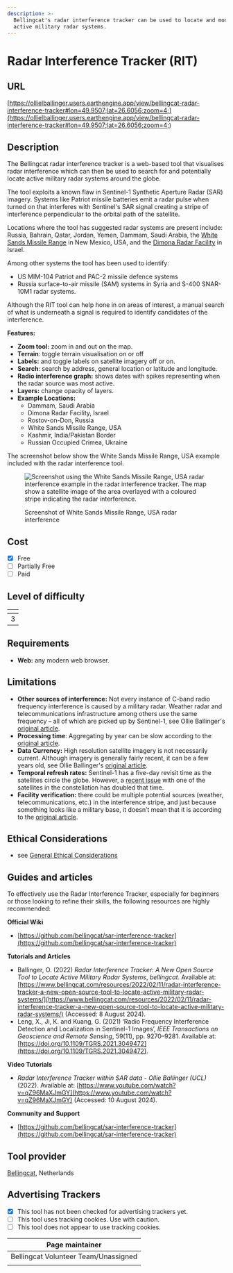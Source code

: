 ```yaml
---
description: >-
  Bellingcat's radar interference tracker can be used to locate and monitor
  active military radar systems.
---
```


# Radar Interference Tracker (RIT)

## URL

[https://ollielballinger.users.earthengine.app/view/bellingcat-radar-interference-tracker#lon=49.9507;lat=26.6056;zoom=4;](https://ollielballinger.users.earthengine.app/view/bellingcat-radar-interference-tracker#lon=49.9507;lat=26.6056;zoom=4;)

## Description

The Bellingcat radar interference tracker is a web-based tool that visualises radar interference which can then be used to search for and potentially locate active military radar systems around the globe.&#x20;

The tool exploits a known flaw in Sentinel-1 Synthetic Aperture Radar (SAR) imagery. Systems like Patriot missile batteries emit a radar pulse when turned on that interferes with Sentinel's SAR signal creating a stripe of interference perpendicular to the orbital path of the satellite.

Locations where the tool has suggested radar systems are present include: Russia, Bahrain, Qatar, Jordan, Yemen, Dammam, Saudi Arabia, the [White Sands Missile Range](https://www.google.com/maps/@32.3785089,-106.4718007,6035m/data=!3m1!1e3) in New Mexico, USA, and the [Dimona Radar Facility](https://www.google.com/maps/place/Dimona+Radar+Facility/@30.9685089,35.0948799,782m/data=!3m2!1e3!4b1!4m5!3m4!1s0x150237648ec9b907:0xde8df259d70896ce!8m2!3d30.9685089!4d35.0970686) in Israel.

Among other systems the tool has been used to identify:

* US MIM-104 Patriot and PAC-2 missile defence systems
* Russia surface-to-air missile (SAM) systems in Syria and S-400 SNAR-10M1 radar systems.

Although the RIT tool can help hone in on areas of interest, a manual search of what is underneath a signal is required to identify candidates of the interference.

**Features:**

* **Zoom tool:** zoom in and out on the map.
* **Terrain**: toggle terrain visualisation on or off
* **Labels:** and toggle labels on satellite imagery off or on.
* **Search**: search by address, general location or latitude and longitude.
* **Radio interference graph:** shows dates with spikes representing when the radar source was most active.
* **Layers:** change opacity of layers.&#x20;
* **Example Locations:**
  * Dammam, Saudi Arabia
  * Dimona Radar Facility, Israel
  * Rostov-on-Don, Russia
  * White Sands Missile Range, USA
  * Kashmir, India/Pakistan Border
  * Russian Occupied Crimea, Ukraine

The screenshot below show the White Sands Missile Range, USA example included with the radar interference tool.

<figure><img src=".gitbook/assets/Screenshot 2024-08-08 at 1.55.25 PM.png" alt="Screenshot using the White Sands Missile Range, USA radar interference example in the radar interference tracker. The map show a satellite image of the area overlayed with a coloured stripe indicating the radar interference."><figcaption><p>Screenshot of White Sands Missile Range, USA radar interference</p></figcaption></figure>

## Cost

* [x] Free
* [ ] Partially Free
* [ ] Paid

## Level of difficulty

<table><thead><tr><th data-type="rating" data-max="5"></th></tr></thead><tbody><tr><td>3</td></tr></tbody></table>

## Requirements

* **Web:** any modern web browser.

## Limitations

* **Other sources of interference:** Not every instance of C-band radio frequency interference is caused by a military radar. Weather radar and telecommunications infrastructure among others use the same frequency – all of which are picked up by Sentinel-1, see Ollie Ballinger's [original article](https://www.bellingcat.com/resources/2022/02/11/radar-interference-tracker-a-new-open-source-tool-to-locate-active-military-radar-systems/).
* **Processing time**: Aggregating by year can be slow according to the [original article](https://www.bellingcat.com/resources/2022/02/11/radar-interference-tracker-a-new-open-source-tool-to-locate-active-military-radar-systems/).
* **Data Currency:** High resolution satellite imagery is not necessarily current. Although imagery is generally fairly recent, it can be a few years old, see Ollie Ballinger's [original article](https://www.bellingcat.com/resources/2022/02/11/radar-interference-tracker-a-new-open-source-tool-to-locate-active-military-radar-systems/).
* **Temporal refresh rates:** Sentinel-1 has a five-day revisit time as the satellites circle the globe. However, a [recent issue](https://www.space.com/europe-sentinel-1b-earth-observation-satellite-anomaly) with one of the satellites in the constellation has doubled that time.&#x20;
* **Facility verification:** there could be multiple potential sources (weather, telecommunications, etc.) in the interference stripe, and just because something looks like a military base, it doesn’t mean that it is according to the [original article](https://www.bellingcat.com/resources/2022/02/11/radar-interference-tracker-a-new-open-source-tool-to-locate-active-military-radar-systems/).

## Ethical Considerations

* see [General Ethical Considerations](./#ethical-considerations)

## Guides and articles

To effectively use the Radar Interference Tracker, especially for beginners or those looking to refine their skills, the following resources are highly recommended:

**Official Wiki**

* [https://github.com/bellingcat/sar-interference-tracker](https://github.com/bellingcat/sar-interference-tracker)

**Tutorials and Articles**&#x20;

* Ballinger, O. (2022) _Radar Interference Tracker: A New Open Source Tool to Locate Active Military Radar Systems_, _bellingcat_. Available at: [https://www.bellingcat.com/resources/2022/02/11/radar-interference-tracker-a-new-open-source-tool-to-locate-active-military-radar-systems/](https://www.bellingcat.com/resources/2022/02/11/radar-interference-tracker-a-new-open-source-tool-to-locate-active-military-radar-systems/) (Accessed: 8 August 2024).
* Leng, X., Ji, K. and Kuang, G. (2021) ‘Radio Frequency Interference Detection and Localization in Sentinel-1 Images’, _IEEE Transactions on Geoscience and Remote Sensing_, 59(11), pp. 9270–9281. Available at: [https://doi.org/10.1109/TGRS.2021.3049472](https://doi.org/10.1109/TGRS.2021.3049472).

**Video Tutorials**&#x20;

* _Radar Interference Tracker within SAR data - Ollie Ballinger (UCL)_ (2022). Available at: [https://www.youtube.com/watch?v=qZ96MaXJmGY](https://www.youtube.com/watch?v=qZ96MaXJmGY) (Accessed: 10 August 2024).

**Community and Support**

* [https://github.com/bellingcat/sar-interference-tracker](https://github.com/bellingcat/sar-interference-tracker)

## Tool provider

[Bellingcat](https://www.bellingcat.com/), Netherlands

## Advertising Trackers

* [x] This tool has not been checked for advertising trackers yet.
* [ ] This tool uses tracking cookies. Use with caution.
* [ ] This tool does not appear to use tracking cookies.

| Page maintainer                      |
| ------------------------------------ |
| Bellingcat Volunteer Team/Unassigned |
|                                      |
